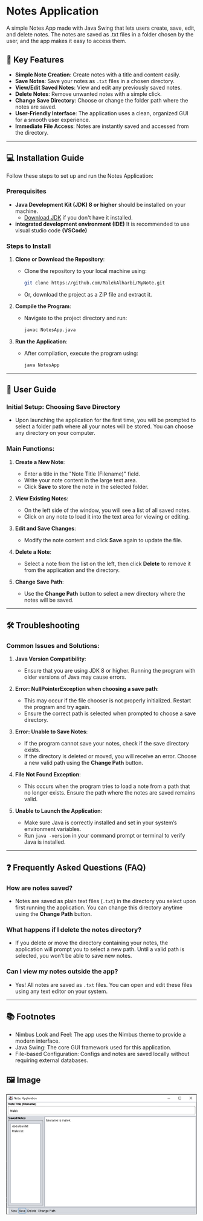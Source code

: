 # Notes Application

A simple Notes App made with Java Swing that lets users create, save, edit, and delete notes. The notes are saved as .txt files in a folder chosen by the user, and the app makes it easy to access them.

## 🌟 Key Features

- **Simple Note Creation**: Create notes with a title and content easily.
- **Save Notes**: Save your notes as `.txt` files in a chosen directory.
- **View/Edit Saved Notes**: View and edit any previously saved notes.
- **Delete Notes**: Remove unwanted notes with a simple click.
- **Change Save Directory**: Choose or change the folder path where the notes are saved.
- **User-Friendly Interface**: The application uses a clean, organized GUI for a smooth user experience.
- **Immediate File Access**: Notes are instantly saved and accessed from the directory.

---

## 💻 Installation Guide

Follow these steps to set up and run the Notes Application:

### Prerequisites

- **Java Development Kit (JDK) 8 or higher** should be installed on your machine.
  - [Download JDK](https://www.oracle.com/java/technologies/javase-downloads.html) if you don't have it installed.
- **integrated development environment (IDE)** It is recommended to use visual studio code **(VSCode)**

### Steps to Install

1. **Clone or Download the Repository**:
   - Clone the repository to your local machine using:
     ```bash
     git clone https://github.com/MalekAlharbi/MyNote.git
     ```
   - Or, download the project as a ZIP file and extract it.

2. **Compile the Program**:
   - Navigate to the project directory and run:
     ```bash
     javac NotesApp.java
     ```

3. **Run the Application**:
   - After compilation, execute the program using:
     ```bash
     java NotesApp
     ```

---

## 📖 User Guide

### Initial Setup: Choosing Save Directory

- Upon launching the application for the first time, you will be prompted to select a folder path where all your notes will be stored. You can choose any directory on your computer.

### Main Functions:

1. **Create a New Note**:
   - Enter a title in the "Note Title (Filename)" field.
   - Write your note content in the large text area.
   - Click **Save** to store the note in the selected folder.

2. **View Existing Notes**:
   - On the left side of the window, you will see a list of all saved notes.
   - Click on any note to load it into the text area for viewing or editing.

3. **Edit and Save Changes**:
   - Modify the note content and click **Save** again to update the file.

4. **Delete a Note**:
   - Select a note from the list on the left, then click **Delete** to remove it from the application and the directory.

5. **Change Save Path**:
   - Use the **Change Path** button to select a new directory where the notes will be saved.

---

## 🛠️ Troubleshooting

### Common Issues and Solutions:

1. **Java Version Compatibility**:
   - Ensure that you are using JDK 8 or higher. Running the program with older versions of Java may cause errors.

2. **Error: NullPointerException when choosing a save path**:
   - This may occur if the file chooser is not properly initialized. Restart the program and try again.
   - Ensure the correct path is selected when prompted to choose a save directory.

3. **Error: Unable to Save Notes**:
   - If the program cannot save your notes, check if the save directory exists.
   - If the directory is deleted or moved, you will receive an error. Choose a new valid path using the **Change Path** button.

4. **File Not Found Exception**:
   - This occurs when the program tries to load a note from a path that no longer exists. Ensure the path where the notes are saved remains valid.

5. **Unable to Launch the Application**:
   - Make sure Java is correctly installed and set in your system’s environment variables.
   - Run `java -version` in your command prompt or terminal to verify Java is installed.

---

## ❓ Frequently Asked Questions (FAQ)

### How are notes saved?
- Notes are saved as plain text files (`.txt`) in the directory you select upon first running the application. You can change this directory anytime using the **Change Path** button.

### What happens if I delete the notes directory?
- If you delete or move the directory containing your notes, the application will prompt you to select a new path. Until a valid path is selected, you won’t be able to save new notes.

### Can I view my notes outside the app?
- Yes! All notes are saved as `.txt` files. You can open and edit these files using any text editor on your system.

---

## 📚 Footnotes
- Nimbus Look and Feel: The app uses the Nimbus theme to provide a modern interface.
- Java Swing: The core GUI framework used for this application.
- File-based Configuration: Configs and notes are saved locally without requiring external databases.

## 🖼️ Image
![alt text](image.png)

